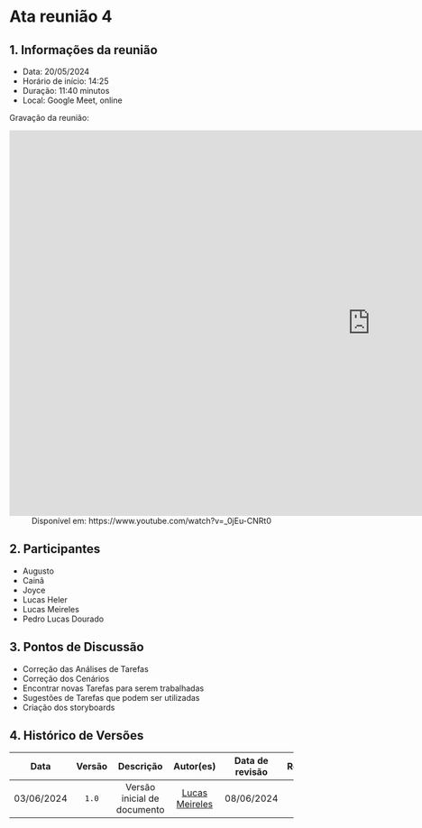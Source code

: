 # Ata reunião 4

## 1. Informações da reunião
 - Data: 20/05/2024
 - Horário de início: 14:25
 - Duração: 11:40 minutos
 - Local: Google Meet, online

 Gravação da reunião:

 <iframe width="1280" height="684" src="https://www.youtube.com/embed/_0jEu-CNRt0" title="Reuniao 20/05" frameborder="0" allow="accelerometer; autoplay; clipboard-write; encrypted-media; gyroscope; picture-in-picture; web-share" referrerpolicy="strict-origin-when-cross-origin" allowfullscreen></iframe>
<center>Disponível em: https://www.youtube.com/watch?v=_0jEu-CNRt0 </center>

## 2. Participantes
- Augusto
- Cainã
- Joyce
- Lucas Heler
- Lucas Meireles
- Pedro Lucas Dourado

## 3. Pontos de Discussão

- Correção das Análises de Tarefas
- Correção dos Cenários
- Encontrar novas Tarefas para serem trabalhadas
- Sugestões de Tarefas que podem ser utilizadas
- Criação dos storyboards


## 4. Histórico de Versões
|    Data    | Versão |          Descrição          |                  Autor(es)                   | Data de revisão |                 Revisor(es)                 |
| :--------: | :----: | :-------------------------: | :------------------------------------------: | :-------------: | :-----------------------------------------: |
| 03/06/2024 | `1.0`  | Versão inicial de documento | [Lucas Meireles](https://github.com/Katuner) |   08/06/2024    | [Pedro Lucas](https://github.com/lucasdray) |


